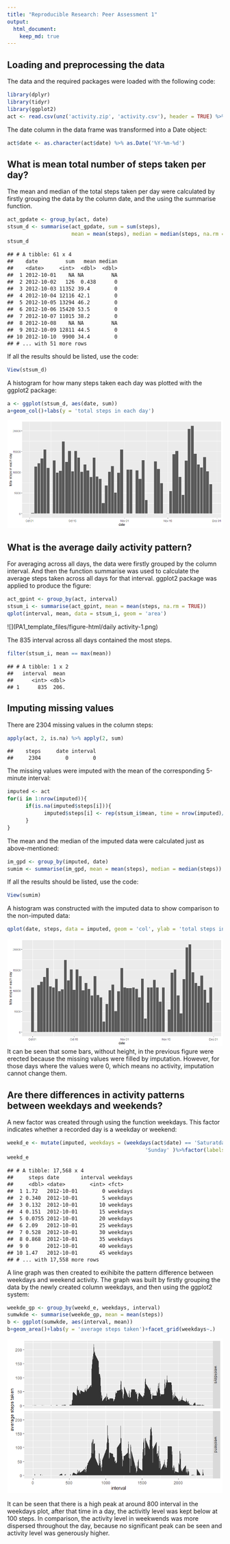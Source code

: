 ```yaml
---
title: "Reproducible Research: Peer Assessment 1"
output: 
  html_document:
    keep_md: true
---
```



## Loading and preprocessing the data  
The data and the required packages were loaded with the following code:  

```r
library(dplyr)
library(tidyr)
library(ggplot2)
act <- read.csv(unz('activity.zip', 'activity.csv'), header = TRUE) %>% tbl_df
```

The date column in the data frame was transformed into a Date object:  

```r
act$date <- as.character(act$date) %>% as.Date('%Y-%m-%d')
```

## What is mean total number of steps taken per day?  
The mean and median of the total steps taken per day were calculated by firstly grouping the data by
the column date, and the using the summarise function.

```r
act_gpdate <- group_by(act, date)
stsum_d <- summarise(act_gpdate, sum = sum(steps), 
                     mean = mean(steps), median = median(steps, na.rm = T))
stsum_d
```

```
## # A tibble: 61 x 4
##    date         sum   mean median
##    <date>     <int>  <dbl>  <dbl>
##  1 2012-10-01    NA NA         NA
##  2 2012-10-02   126  0.438      0
##  3 2012-10-03 11352 39.4        0
##  4 2012-10-04 12116 42.1        0
##  5 2012-10-05 13294 46.2        0
##  6 2012-10-06 15420 53.5        0
##  7 2012-10-07 11015 38.2        0
##  8 2012-10-08    NA NA         NA
##  9 2012-10-09 12811 44.5        0
## 10 2012-10-10  9900 34.4        0
## # ... with 51 more rows
```
If all the results should be listed, use the code:

```r
View(stsum_d)
```
A histogram for how many steps taken each day was plotted with the ggplot2 package:

```r
a <- ggplot(stsum_d, aes(date, sum))
a+geom_col()+labs(y = 'total steps in each day')
```

![](PA1_template_files/figure-html/histstep-1.png)<!-- -->

## What is the average daily activity pattern?
For averaging across all days,  the data were firstly grouped by the column interval. And then the
function summarise was used to calculate the average steps taken across all days for that interval.
ggplot2 package was applied to produce the figure:

```r
act_gpint <- group_by(act, interval)
stsum_i <- summarise(act_gpint, mean = mean(steps, na.rm = TRUE))
qplot(interval, mean, data = stsum_i, geom = 'area')
```

![](PA1_template_files/figure-html/daily activity-1.png)<!-- -->

The 835 interval across all days contained the most steps.

```r
filter(stsum_i, mean == max(mean))
```

```
## # A tibble: 1 x 2
##   interval  mean
##      <int> <dbl>
## 1      835  206.
```
## Imputing missing values  
There are 2304 missing values in the column steps:

```r
apply(act, 2, is.na) %>% apply(2, sum)
```

```
##    steps     date interval 
##     2304        0        0
```
The missing values were imputed with the mean of the corresponding 5-minute interval:

```r
imputed <- act
for(i in 1:nrow(imputed)){
      if(is.na(imputed$steps[i])){
            imputed$steps[i] <- rep(stsum_i$mean, time = nrow(imputed)/nrow(stsum_i))[i]
      }
}
```

The mean and the median of the imputed data were calculated just as above-mentioned:

```r
im_gpd <- group_by(imputed, date)
sumim <- summarise(im_gpd, mean = mean(steps), median = median(steps))
```
If all the results should be listed, use the code:

```r
View(sumim)
```
A histogram was constructed with the imputed data to show comparison to the non-imputed data:

```r
qplot(date, steps, data = imputed, geom = 'col', ylab = 'total steps in each day')
```

![](PA1_template_files/figure-html/histimputed-1.png)<!-- -->
It can be seen that some bars, without height, in the previous figure were erected because the
missing values were filled by imputation.  However, for those days where the values were 0, which
means no activity, imputation cannot change them.

## Are there differences in activity patterns between weekdays and weekends?
A new factor was created through using the function weekdays. This factor indicates whether a
recorded day is a weekday or weekend:

```r
weekd_e <- mutate(imputed, weekdays = (weekdays(act$date) == 'Saturatday'|weekdays(act$date) ==
                                             'Sunday' )%>%factor(labels = c('weekdays', 'weekend')))
weekd_e
```

```
## # A tibble: 17,568 x 4
##     steps date       interval weekdays
##     <dbl> <date>        <int> <fct>   
##  1 1.72   2012-10-01        0 weekdays
##  2 0.340  2012-10-01        5 weekdays
##  3 0.132  2012-10-01       10 weekdays
##  4 0.151  2012-10-01       15 weekdays
##  5 0.0755 2012-10-01       20 weekdays
##  6 2.09   2012-10-01       25 weekdays
##  7 0.528  2012-10-01       30 weekdays
##  8 0.868  2012-10-01       35 weekdays
##  9 0      2012-10-01       40 weekdays
## 10 1.47   2012-10-01       45 weekdays
## # ... with 17,558 more rows
```
A line graph was then created to exihibite the pattern difference between weekdays and weekend
activity. The graph was built by firstly grouping the data by the newly created column weekdays, and
then using the ggplot2 system:

```r
weekde_gp <- group_by(weekd_e, weekdays, interval)
sumwkde <- summarise(weekde_gp, mean = mean(steps))
b <- ggplot(sumwkde, aes(interval, mean))
b+geom_area()+labs(y = 'average steps taken')+facet_grid(weekdays~.)
```

![](PA1_template_files/figure-html/patthern-1.png)<!-- -->

It can be seen that there is a high peak at around 800 interval in the weekdays plot, after that
time in a day, the activitly level was kept below at 100 steps. In comparison, the activity level in
weekwends was more dispersed throughout the day, because no significant peak can be seen and
activity level was generously higher.

